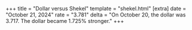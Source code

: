 +++
title = "Dollar versus Shekel"
template = "shekel.html"
[extra]
date = "October 21, 2024"
rate = "3.781"
delta = "On October 20, the dollar was 3.717. The dollar became 1.725% stronger."
+++
